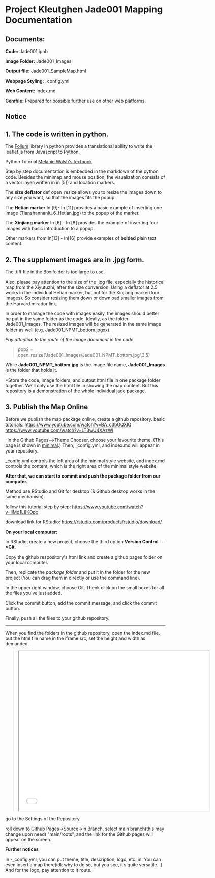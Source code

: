 # Project Kleutghen Jade001 Mapping Documentation

## Documents: 
**Code:** Jade001.ipnb

**Image Folder:** Jade001_Images

**Output file:** Jade001_SampleMap.html

**Webpage Styling:** _config.yml

**Web Content:** index.md

**Gemfile:** Prepared for possible further use on other web platforms.

## Notice
## 1. The code is written in python. 
The [Folium](https://python-visualization.github.io/folium/) library in python provides a translational ability to write the leaflet.js from Javascript to Python.

Python Tutorial [Melanie Walsh's textbook](bookhttps://melaniewalsh.github.io/Intro-Cultural-Analytics/Python/Installation.html)

Step by step documentation is embedded in the markdown of the python code. Besides the minimap and mouse position, the visualization consists of a vector layer(written in in [5]) and location markers.

The **size deflator** def open_resize allows you to resize the images down to any size you want, so that the images fits the popup. 

The **Hetian marker** In [9]- In [11] provides a basic example of inserting one image (Tianshannanlu_6_Hetian.jpg) to the popup of the marker. 

The **Xinjiang marker** In [6] - In [8] provides the example of inserting four images with basic introduction to a popup.

Other markers from In[13] - In[16] provide examples of **bolded** plain text content. 

## 2. The supplement images are in .jpg form.

The .tiff file in the Box folder is too large to use. 

Also, please pay attention to the size of the .jpg file, especially the historical map from the Xiyutuzhi, after the size conversion. Using a deflator at 2.5 works in the individual Hetian marker, but not for the Xinjiang marker(four images). So consider resizing them down or download smaller images from the Harvard mirador link.

In order to manage the code with images easily, the images should better be put in the same folder as the code. Ideally, as the folder Jade001_Images. The resized images will be generated in the same image folder as well (e.g. Jade001_NPMT_bottom.jpgxx). 

*Pay attention to the route of the image document in the code*

>ppp2 = open_resize('Jade001_Images/Jade001_NPMT_bottom.jpg',3.5)

While **Jade001_NPMT_bottom.jpg** is the image file name, **Jade001_Images** is the folder that holds it.

*Store the code, image folders, and output html file in one package folder together. We'll only use the html file in showing the map content. But this repository is a demonstration of the whole individual jade package.


## 3. Publish the Map Online

Before we publish the map package online, create a github repository.
basic tutorials:
https://www.youtube.com/watch?v=BA_c3bGQXlQ
https://www.youtube.com/watch?v=LT3wU4XAzWI

-In the Github Pages-->Theme Chooser, choose your favourite theme. (This page is shown in [minimal](https://github.com/pages-themes/minimal).) Then, _config.yml, and index.md will appear in your repository.

_config.yml controls the left area of the minimal style website, and index.md controls the content, which is the right area of the minimal style website. 
 
**After that, we can start to commit and push the package folder from our computer.**
 
Method:use RStudio and Git for desktop (& Github desktop works in the same mechanism).

follow this tutorial step by step: https://www.youtube.com/watch?v=liMd1L8KDpc

download link for RStudio:  https://rstudio.com/products/rstudio/download/

**On your local computer:**
 
In RStudio, create a new project, choose the third option **Version Control -->Git**.

Copy the github respository's html link and create a github pages folder on your local computer.

Then, replicate the *package folder* and put it in the folder for the new project (You can drag them in directly or use the command line). 

In the upper right window, choose Git. Thenk click on the small boxes for all the files you've just added.

Click the commit button, add the commit message, and click the commit button.

Finally, push all the files to your github repository.

-------
 
When you find the folders in the github repository, open the index.md file. 
put the html file name in the iframe src, set the height and width as demanded. 
><iframe src="Jade001_SampleMap.html" height="500" width="600"></iframe>
 
 
go to the Settings of the Repository

roll down to Github Pages->Source->in Branch, select main branch(this may change upon need) "main/roots", and the link for the Github pages will appear on the screen. 
 
**Further notices**

In -_config.yml, you can put theme, title, description, logo, etc. in. You can even insert a map there(idk why to do so, but you see, it’s quite versatile...) And for the logo, pay attention to it route.

